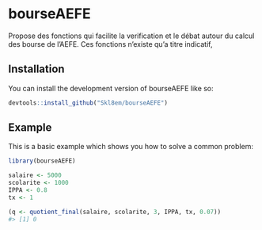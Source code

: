 
<!-- README.md is generated from README.Rmd. Please edit that file -->

# bourseAEFE

<!-- badges: start -->
<!-- badges: end -->

Propose des fonctions qui facilite la verification et le débat autour du
calcul des bourse de l’AEFE. Ces fonctions n’existe qu’a titre
indicatif,

## Installation

You can install the development version of bourseAEFE like so:

``` r
devtools::install_github("Skl8em/bourseAEFE")
```

## Example

This is a basic example which shows you how to solve a common problem:

``` r
library(bourseAEFE)

salaire <- 5000
scolarite <- 1000
IPPA <- 0.8
tx <- 1

(q <- quotient_final(salaire, scolarite, 3, IPPA, tx, 0.07))
#> [1] 0
```

